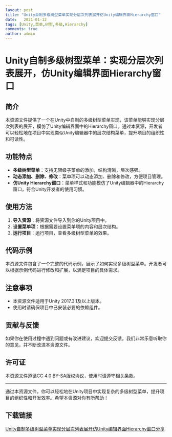 ```yaml
---
layout: post
title: "Unity自制多级树型菜单实现分层次列表展开仿Unity编辑界面Hierarchy窗口"
date:   2021-01-12
tags: [Unity,菜单,树型,多级,Hierarchy]
comments: true
author: admin
---
```

# Unity自制多级树型菜单：实现分层次列表展开，仿Unity编辑界面Hierarchy窗口

## 简介

本资源文件提供了一个在Unity中自制的多级树型菜单实现，该菜单能够实现分层次列表的展开，模仿了Unity编辑界面中的Hierarchy窗口。通过本资源，开发者可以轻松地在项目中实现类似Unity编辑器中的层次结构菜单，提升项目的组织性和可读性。

## 功能特点

- **多级树型菜单**：支持无限级子菜单的添加，结构清晰，层次感强。
- **动态添加、删除、修改**：菜单项可以动态添加、删除和修改，方便项目管理。
- **仿Unity Hierarchy窗口**：菜单样式和功能模仿了Unity编辑器中的Hierarchy窗口，符合Unity开发者的使用习惯。

## 使用方法

1. **导入资源**：将资源文件导入到你的Unity项目中。
2. **设置菜单项**：根据需要设置菜单项的内容和层次结构。
3. **运行项目**：运行项目，查看多级树型菜单的效果。

## 代码示例

本资源文件包含了一个完整的代码示例，展示了如何实现多级树型菜单。开发者可以根据示例代码进行修改和扩展，以满足项目的具体需求。

## 注意事项

- 本资源文件适用于Unity 2017.3.1及以上版本。
- 使用时请确保项目中已安装必要的依赖组件。

## 贡献与反馈

如果你在使用过程中遇到问题或有改进建议，欢迎提交反馈。我们非常乐意听取你的意见，并不断改进本资源文件。

## 许可证

本资源文件遵循CC 4.0 BY-SA版权协议，使用时请遵守相关条款。

---

通过本资源文件，你可以轻松地在Unity项目中实现复杂的多级树型菜单，提升项目的组织性和开发效率。希望本资源对你有所帮助！

## 下载链接

[Unity自制多级树型菜单实现分层次列表展开仿Unity编辑界面Hierarchy窗口分享](https://pan.quark.cn/s/e2be7c208164)